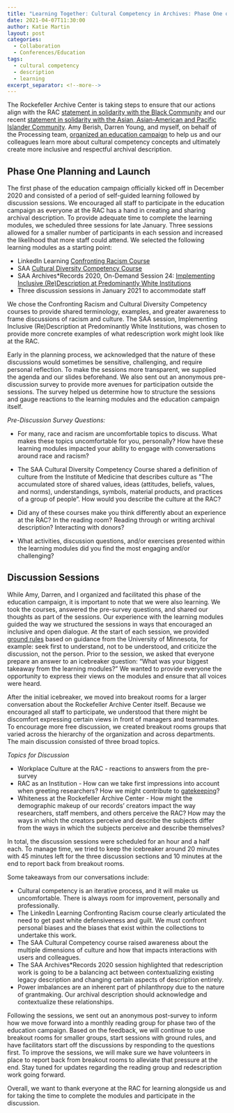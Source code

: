 ```yaml
---
title: "Learning Together: Cultural Competency in Archives: Phase One of the Education Campaign"
date: 2021-04-07T11:30:00
author: Katie Martin
layout: post
categories:
  - Collaboration
  - Conferences/Education
tags:
  - cultural competency
  - description
  - learning
excerpt_separator: <!--more-->
---
```

The Rockefeller Archive Center is taking steps to ensure that our actions align with the RAC [statement in solidarity with the Black Community](https://twitter.com/rockarch_org/status/1269009567935062016?s=20) and our recent [statement in solidarity with the Asian, Asian-American and Pacific Islander Community](https://twitter.com/rockarch_org/status/1374083568939450368?s=20). Amy Berish, Darren Young, and myself, on behalf of the Processing team, [organized an education campaign](https://blog.rockarch.org/cultural-competency-in-archives-planning-an-education-campaign) to help us and our colleagues learn more about cultural competency concepts and ultimately create more inclusive and respectful archival description.

<!--more-->

## Phase One Planning and Launch

The first phase of the education campaign officially kicked off in December 2020 and consisted of a period of self-guided learning followed by discussion sessions.  We encouraged all staff to participate in the education campaign as everyone at the RAC has a hand in creating and sharing archival description. To provide adequate time to complete the learning modules, we scheduled three sessions for late January.  Three sessions allowed for a smaller number of participants in each session and increased the likelihood that more staff could attend.  We selected the following learning modules as a starting point:

- LinkedIn Learning [Confronting Racism Course](https://www.linkedin.com/learning/confronting-racism-with-robin-diangelo)
- SAA [Cultural Diversity Competency Course](https://www2.archivists.org/prof-education/course-catalog/cultural-diversity-competency)
- SAA Archives*Records 2020, On-Demand Session 24: [Implementing Inclusive (Re)Description at Predominantly White Institutions](https://mvp.markeys.onl/SAA/agenda/session/306593)
- Three discussion sessions in January 2021 to accommodate staff

We chose the Confronting Racism and Cultural Diversity Competency courses to provide shared terminology, examples, and greater awareness to frame discussions of racism and culture. The SAA session, Implementing Inclusive (Re)Description at Predominantly White Institutions, was chosen to provide more concrete examples of what redescription work might look like at the RAC.

Early in the planning process, we acknowledged that the nature of these discussions would sometimes be sensitive, challenging, and require personal reflection. To make the sessions more transparent, we supplied the agenda and our slides beforehand.  We also sent out an anonymous pre-discussion survey to provide more avenues for participation outside the sessions. The survey helped us determine how to structure the sessions and gauge reactions to the learning modules and the education campaign itself.

*Pre-Discussion Survey Questions:*

- For many, race and racism are uncomfortable topics to discuss. What makes these topics uncomfortable for you, personally? How have these learning modules impacted your ability to engage with conversations around race and racism?

- The SAA Cultural Diversity Competency Course shared a definition of culture from the Institute of Medicine that describes culture as "The accumulated store of shared values, ideas (attitudes, beliefs, values, and norms), understandings, symbols, material products, and practices of a group of people”. How would you describe the culture at the RAC?
- Did any of these courses make you think differently about an experience at the RAC? In the reading room? Reading through or writing archival description? Interacting with donors?
- What activities, discussion questions, and/or exercises presented within the learning modules did you find the most engaging and/or challenging?

## Discussion Sessions

While Amy, Darren, and I organized and facilitated this phase of the education campaign, it is important to note that we were also learning.  We took the courses, answered the pre-survey questions, and shared our thoughts as part of the sessions. Our experience with the learning modules guided the way we structured the sessions in ways that encouraged an inclusive and open dialogue.  At the start of each session, we provided [ground rules](https://extension.umn.edu/public-engagement-strategies/setting-ground-rules-productive-discussions) based on guidance from the University of Minnesota, for example: seek first to understand, not to be understood, and criticize the discussion, not the person. Prior to the session,  we asked that everyone prepare an answer to an icebreaker question: “What was your biggest takeaway from the learning modules?” We wanted to provide everyone the opportunity to express their views on the modules and ensure that all voices were heard.

After the initial icebreaker, we moved into breakout rooms for a larger conversation about the Rockefeller Archive Center itself.  Because we encouraged all staff to participate, we understood that there might be discomfort expressing certain views in front of managers and teammates. To encourage more free discussion, we created breakout rooms groups that varied across the hierarchy of the organization and across departments. The main discussion consisted of three broad topics.

*Topics for Discussion*

- Workplace Culture at the  RAC - reactions to answers from the pre-survey
- RAC as an Institution - How can we take first impressions into account when greeting researchers? How we might contribute to [gatekeeping](https://blogs.ifla.org/faife/2019/07/17/from-gatekeeper-to-gateway-to-gate-opener-the-changing-role-of-libraries-and-how-we-talk-about-it/)?
- Whiteness at the Rockefeller Archive Center - How might the demographic makeup of our records’ creators impact the way researchers, staff members, and others perceive the RAC? How may the ways in which the creators perceive and describe the subjects differ from the ways in which the subjects perceive and describe themselves?

In total, the discussion sessions were scheduled for an hour and a half each. To manage time, we tried to keep the icebreaker around 20 minutes with 45 minutes left for the three discussion sections and 10 minutes at the end to report back from breakout rooms.

Some takeaways from our conversations include:
- Cultural competency is an iterative process, and it will make us uncomfortable. There is always room for improvement, personally and professionally.
- The LinkedIn Learning Confronting Racism course clearly articulated the need to get past white defensiveness and guilt. We must confront personal biases and the biases that exist within the collections to undertake this work.
- The SAA Cultural Competency course raised awareness about the multiple dimensions of culture and how that impacts interactions with users and colleagues.
- The SAA Archives*Records 2020 session highlighted that redescription work is going to be a balancing act between contextualizing existing legacy description and changing certain aspects of description entirely.
- Power imbalances are an inherent part of philanthropy due to the nature of grantmaking. Our archival description should acknowledge and contextualize these relationships.

Following the sessions, we sent out an anonymous post-survey to inform how we move forward into a monthly reading group for phase two of the education campaign. Based on the feedback, we will continue to use breakout rooms for smaller groups, start sessions with ground rules, and have facilitators start off the discussions by responding to the questions first. To improve the sessions, we will make sure we have volunteers in place to report back from breakout rooms to alleviate that pressure at the end. Stay tuned for updates regarding the reading group and redescription work going forward.

Overall, we want to thank everyone at the RAC for learning alongside us and for taking the time to complete the modules and participate in the discussion.
